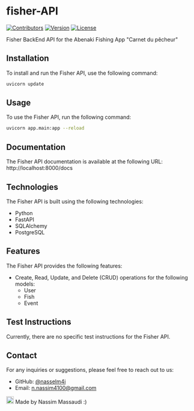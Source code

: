 # fisher-API
    
[![Contributors](https://img.shields.io/badge/contributors-2-green.svg)]()
[![Version](https://img.shields.io/badge/version-1.0.0-blue.svg)]()
[![License](https://img.shields.io/badge/license-MIT-green.svg)]()

Fisher BackEnd API for the Abenaki Fishing App "Carnet du pêcheur"



## Installation

To install and run the Fisher API, use the following command:

```bash
uvicorn update
```

## Usage

To use the Fisher API, run the following command:
```bash
uvicorn app.main:app --reload
```

## Documentation

The Fisher API documentation is available at the following URL: http://localhost:8000/docs


## Technologies

The Fisher API is built using the following technologies:

- Python
- FastAPI
- SQLAlchemy
- PostgreSQL

## Features

The Fisher API provides the following features:

- Create, Read, Update, and Delete (CRUD) operations for the following models:
    - User
    - Fish
    - Event


## Test Instructions

Currently, there are no specific test instructions for the Fisher API.

## Contact

For any inquiries or suggestions, please feel free to reach out to us:

- GitHub: [@nasselm4i](https://github.com/nasselm4i)
- Email: n.nassim4100@gmail.com

<img src="https://avatars.githubusercontent.com/u/63957268?s=400&v=4" width="20" height="20" alt="Profile Picture"> Made by Nassim Massaudi :)

